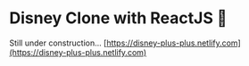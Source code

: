 # Disney Clone with ReactJS 🚀
Still under construction...
[https://disney-plus-plus.netlify.com](https://disney-plus-plus.netlify.com)
